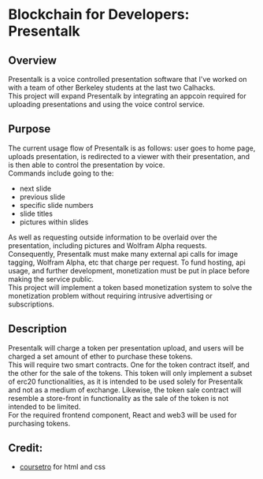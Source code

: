 # Blockchain for Developers: Presentalk

## Overview
Presentalk is a voice controlled presentation software that I've worked on with a team of other Berkeley students at the last two Calhacks.  
This project will expand Presentalk by integrating an appcoin required for uploading presentations and using the voice control service.

## Purpose
The current usage flow of Presentalk is as follows: user goes to home page, uploads presentation, is redirected to a viewer with their presentation, and is then able to control the presentation by voice.  
Commands include going to the:
* next slide
* previous slide
* specific slide numbers
* slide titles
* pictures within slides  

As well as requesting outside information to be overlaid over the presentation, including pictures and Wolfram Alpha requests.  
Consequently, Presentalk must make many external api calls for image tagging, Wolfram Alpha, etc that charge per request. To fund hosting, api usage, and further development, monetization must be put in place before making the service public.  
This project will implement a token based monetization system to solve the monetization problem without requiring intrusive advertising or subscriptions.

## Description
Presentalk will charge a token per presentation upload, and users will be charged a set amount of ether to purchase these tokens.  
This will require two smart contracts. One for the token contract itself, and the other for the sale of the tokens. This token will only implement a subset of erc20 functionalities, as it is intended to be used solely for Presentalk and not as a medium of exchange. Likewise, the token sale contract will resemble a store-front in functionality as the sale of the token is not intended to be limited.  
For the required frontend component, React and web3 will be used for purchasing tokens.

## Credit:
* [coursetro](https://coursetro.com/posts/code/99/Interacting-with-a-Smart-Contract-through-Web3.js-(Tutorial)) for html and css